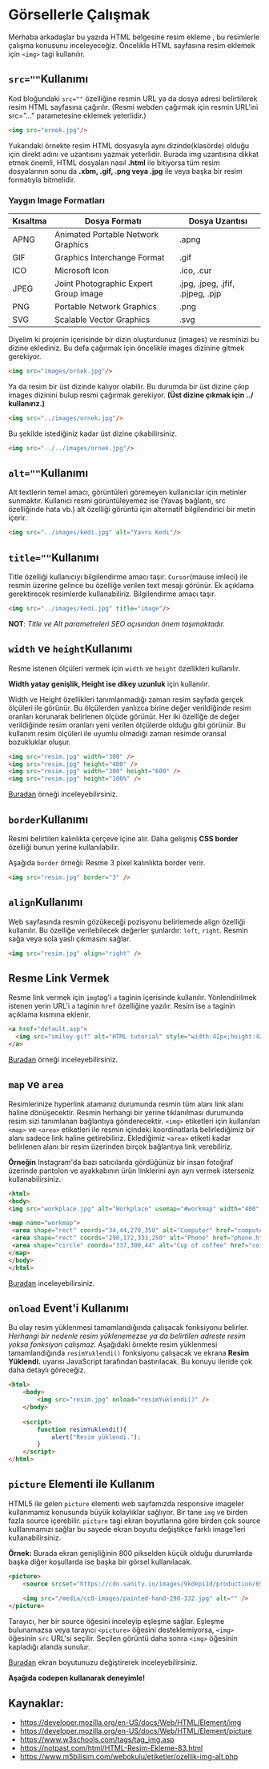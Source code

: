 # Görsellerle Çalışmak

Merhaba arkadaşlar bu yazıda HTML belgesine resim ekleme , bu resimlerle çalışma konusunu inceleyeceğiz.
Öncelikle HTML sayfasına resim eklemek için `<img>` tagi kullanılır. 

## `src=""`Kullanımı
Kod bloğundaki `src=""` özelliğine resmin URL ya da dosya adresi belirtilerek resim HTML sayfasına çağırılır. (Resmi webden çağırmak için resmin URL'ini src=”…” parametesine eklemek yeterlidir.)

```html
<img src="ornek.jpg"/>
```

Yukarıdaki örnekte resim HTML dosyasıyla aynı dizinde(klasörde) olduğu için direkt adını ve uzantısını yazmak yeterlidir. Burada img uzantısına dikkat etmek önemli, HTML dosyaları nasıl **.html** ile bitiyorsa tüm resim dosyalarının sonu da **.xbm, .gif, .png veya .jpg** ile veya başka bir resim formatıyla bitmelidir.

### Yaygın Image Formatları
Kısaltma | Dosya Formatı | Dosya Uzantısı
-- | -- | --
APNG	 | Animated Portable Network Graphics	| .apng
GIF	 | Graphics Interchange Format		| .gif
ICO		 | Microsoft Icon	| .ico, .cur
JPEG	 | 	Joint Photographic Expert Group image	| .jpg, .jpeg, .jfif, .pjpeg, .pjp
PNG		 | Portable Network Graphics	| .png
SVG		 | Scalable Vector Graphics	| 	.svg


Diyelim ki projenin içerisinde bir dizin oluşturdunuz (images) ve resminizi bu dizine eklediniz. Bu defa çağırmak için öncelikle images dizinine gitmek gerekiyor.

```html 
<img src="images/ornek.jpg"/> 
```

Ya da resim bir üst dizinde kalıyor olabilir. Bu durumda bir üst dizine çıkıp images dizinini bulup resmi çağırmak gerekiyor. **(Üst dizine çıkmak için ../ kullanırız.)**

```html
<img src="../images/ornek.jpg"/>
```

Bu şekilde istediğiniz kadar üst dizine çıkabilirsiniz.
```html
<img src="../../images/ornek.jpg"/>
```

## `alt=""`Kullanımı
Alt textlerin temel amacı, görüntüleri göremeyen kullanıcılar için metinler sunmaktır. Kullanıcı resmi görüntüleyemez ise (Yavaş bağlantı, src özelliğinde hata vb.) alt özelliği görüntü için alternatif bilgilendirici bir metin içerir.

```html 
<img src="../images/kedi.jpg" alt="Yavru Kedi"/>
```

## `title=""`Kullanımı
Title özelliği kullanıcıyı bilgilendirme amacı taşır. `Cursor`(mause imleci) ile resmin üzerine gelince bu özelliğe verilen text mesajı görünür. Ek açıklama gerektirecek resimlerde kullanabiliriz. Bilgilendirme amacı taşır.

```html
<img src="../images/kedi.jpg" title="image"/>	
```

**NOT**: _Title ve Alt parametreleri SEO açısından önem taşımaktadır._

## `width` ve `height`Kullanımı
Resme istenen ölçüleri vermek için `width` ve `height` özellikleri kullanılır.

**Width yatay genişlik, Height ise dikey uzunluk** için kullanılır.

Width ve Height özellikleri tanımlanmadığı zaman resim sayfada gerçek ölçüleri ile görünür. Bu ölçülerden yanlızca birine değer verildiğinde  resim oranları korunarak belirlenen ölçüde görünür. Her iki özelliğe de değer verildiğinde resim oranları yeni verilen ölçülerde olduğu gibi görünür. Bu kullanım resim ölçüleri ile uyumlu olmadığı zaman resimde oransal bozukluklar oluşur.

```html
<img src="resim.jpg" width="300" />
<img src="resim.jpg" height="400" />
<img src="resim.jpg" width="300" height="600" />
<img src="resim.jpg" height="100%" />

```
[Buradan](https://jsfiddle.net/detfj6w9/4/) örneği inceleyebilirsiniz.

## `border`Kullanımı
Resmi belirtilen kalınlıkta çerçeve içine alır. Daha gelişmiş **CSS border** özelliği bunun yerine kullanılabilir.

Aşağıda `border` örneği: Resme 3 pixel kalınlıkta border verir.

```html
<img src="resim.jpg" border="3" />
```

## `align`Kullanımı
Web sayfasında resmin gözükeceği pozisyonu belirlemede align özelliği kullanılır. Bu özelliğe verilebilecek değerler şunlardır: `left`, `right`. Resmin sağa veya sola yaslı çıkmasını sağlar.

```html 
<img src="resim.jpg" align="right" />
```

## Resme Link Vermek
Resme link vermek için `img`tag'i `a` taginin içerisinde kullanılır. Yönlendirilmek istenen yerin URL'i `a` taginin `href` özelliğine yazılır. Resim ise `a` taginin açıklama kısmına eklenir.

```html
<a href="default.asp">
  <img src="smiley.gif" alt="HTML tutorial" style="width:42px;height:42px;">
</a>
```
[Buradan](https://jsfiddle.net/qcpfsev7/2/) örneği inceleyebilirsiniz.

## `map` ve `area`

Resimlerinize hyperlink atamanız durumunda resmin tüm alanı link alanı haline dönüşecektir. Resmin herhangi bir yerine tıklanılması durumunda resim sizi tanımlanan bağlantıya gönderecektir. `<img>` etiketleri için kullanılan `<map>` ve `<area>` etiketleri ile resmin içindeki koordinatlarla belirlediğimiz bir alanı sadece link haline getirebiliriz. Eklediğimiz `<area>` etiketi kadar belirlenen alanı bir resim üzerinden birçok bağlantıya link verebiliriz.

**Örneğin** Instagram'da bazı satıcılarda gördüğünüz bir insan fotoğraf üzerinde pantolon ve ayakkabının ürün linklerini ayrı ayrı vermek isterseniz kullanabilirsiniz.

 ```html
<html>
<body>
<img src="workplace.jpg" alt="Workplace" usemap="#workmap" width="400" height="379">

<map name="workmap">
  <area shape="rect" coords="34,44,270,350" alt="Computer" href="computer.htm">
  <area shape="rect" coords="290,172,333,250" alt="Phone" href="phone.htm">
  <area shape="circle" coords="337,300,44" alt="Cup of coffee" href="coffee.htm">
</map>
</body>
</html>
 ```
[Buradan](https://www.w3schools.com/html/tryit.asp?filename=tryhtml_images_map2) inceleyebilirsiniz. 

## `onload` Event'i Kullanımı

Bu olay resim yüklenmesi tamamlandığında çalışacak fonksiyonu belirler. *Herhangi bir nedenle resim yüklenemezse ya da belirtilen adreste resim yoksa fonksiyon çalışmaz.*
Aşağıdaki örnekte resim yüklenmesi tamamlandığında `resimYuklendi()` fonksiyonu çalışacak ve ekrana **Resim Yüklendi.** uyarısı JavaScript tarafından bastırılacak. Bu konuyu ileride çok daha detaylı göreceğiz.

```html
<html>
    <body>
        <img src="resim.jpg" onload="resimYuklendi()" />
    </body>
    
    <script>
        function resimYuklendi(){
            alert("Resim yüklendi.");
        }
    </script>
</html>
```
## `picture` Elementi ile Kullanım
HTML5 ile gelen `picture` elementi web sayfamızda responsive imageler kullanmamız konusunda büyük kolaylıklar sağlıyor. Bir tane `img` ve birden fazla source içerebilir. `picture` tagi ekran boyutlarına göre birden çok source kulllanmamızı sağlar bu sayede ekran boyutu değiştikçe farklı image'leri kullanabilirsiniz. 

**Örnek:** Burada ekran genişliğinin 800 pikselden küçük olduğu durumlarda başka diğer koşullarda ise başka bir görsel kullanılacak.

```html
<picture>
    <source srcset="https://cdn.sanity.io/images/9kdepi1d/production/65c832d202a503b15d99e628f4313782f3ef50db-300x62.png" media="(min-width: 800px)">
    
    <img src="/media/cc0-images/painted-hand-298-332.jpg" alt="" />
</picture>
```

Tarayıcı, her bir source öğesini inceleyip eşleşme sağlar. Eşleşme bulunamazsa veya tarayıcı `<picture>` öğesini desteklemiyorsa, `<img>` öğesinin `src` URL'si seçilir. Seçilen görüntü daha sonra `<img>` öğesinin kapladığı alanda sunulur.

[Buradan](https://jsfiddle.net/a2dvm503/4/) ekran boyutunuzu değiştirerek inceleyebilirsiniz. 

**Aşağıda codepen kullanarak deneyimle!**

## Kaynaklar:

- https://developer.mozilla.org/en-US/docs/Web/HTML/Element/img
- https://developer.mozilla.org/en-US/docs/Web/HTML/Element/picture
- https://www.w3schools.com/tags/tag_img.asp
- https://notpast.com/html/HTML-Resim-Ekleme-83.html
- https://www.m5bilisim.com/webokulu/etiketler/ozellik-img-alt.php

 






